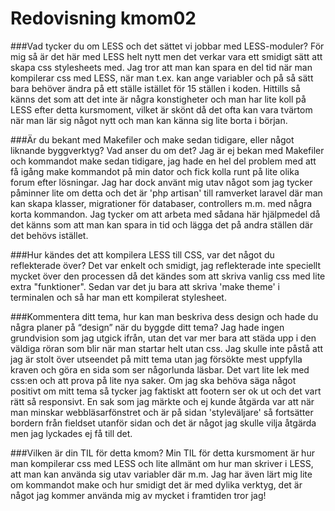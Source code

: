 ---
---
Redovisning kmom02
=========================

###Vad tycker du om LESS och det sättet vi jobbar med LESS-moduler?
För mig så är det här med LESS helt nytt men det verkar vara ett smidigt sätt att skapa css stylesheets med. Jag tror att man kan spara en del tid när man kompilerar css med LESS, när man t.ex. kan ange variabler och på så sätt bara behöver ändra på ett ställe istället för 15 ställen i koden. Hittills så känns det som att det inte är några konstigheter och man har lite koll på LESS efter detta kursmoment, vilket är skönt då det ofta kan vara tvärtom när man lär sig något nytt och man kan känna sig lite borta i början.

###Är du bekant med Makefiler och make sedan tidigare, eller något liknande byggverktyg? Vad anser du om det?
Jag är ej bekan med Makefiler och kommandot make sedan tidigare, jag hade en hel del problem med att få igång make kommandot på min dator och  fick kolla runt på lite olika forum efter lösningar. Jag har dock använt mig utav något som jag tycker påminner lite om detta och det är 'php artisan' till ramverket laravel där man kan skapa klasser, migrationer för databaser, controllers m.m. med några korta kommandon. Jag tycker om att arbeta med sådana här hjälpmedel då det känns som att man kan spara in tid och lägga det på andra ställen där det behövs istället.

###Hur kändes det att kompilera LESS till CSS, var det något du reflekterade över?
Det var enkelt och smidigt, jag reflekterade inte speciellt mycket över den processen då det kändes som att skriva vanlig css med lite extra "funktioner". Sedan var det ju bara att skriva 'make theme' i terminalen och så har man ett kompilerat stylesheet.

###Kommentera ditt tema, hur kan man beskriva dess design och hade du några planer på “design” när du byggde ditt tema?
Jag hade ingen grundvision som jag utgick ifrån, utan det var mer bara att städa upp i den väldiga röran som blir när man startar helt utan css. Jag skulle inte påstå att jag är stolt över utseendet på mitt tema utan jag försökte mest uppfylla kraven och göra en sida som ser någorlunda läsbar. Det vart lite lek med css:en och att prova på lite nya saker. Om jag ska behöva säga något positivt om mitt tema så tycker jag faktiskt att footern ser ok ut och det vart rätt så responsivt. En sak som jag märkte och ej kunde åtgärda var att när man minskar webbläsarfönstret och är på sidan 'styleväljare' så fortsätter bordern från fieldset utanför sidan och det är något jag skulle vilja åtgärda men jag lyckades ej få till det.

###Vilken är din TIL för detta kmom?
Min TIL för detta kursmoment är hur man kompilerar css med LESS och lite allmänt om hur man skriver i LESS, att man kan använda sig utav variabler där m.m.
Jag har även lärt mig lite om kommandot make och hur smidigt det är med dylika verktyg, det är något jag kommer använda mig av mycket i framtiden tror jag!
